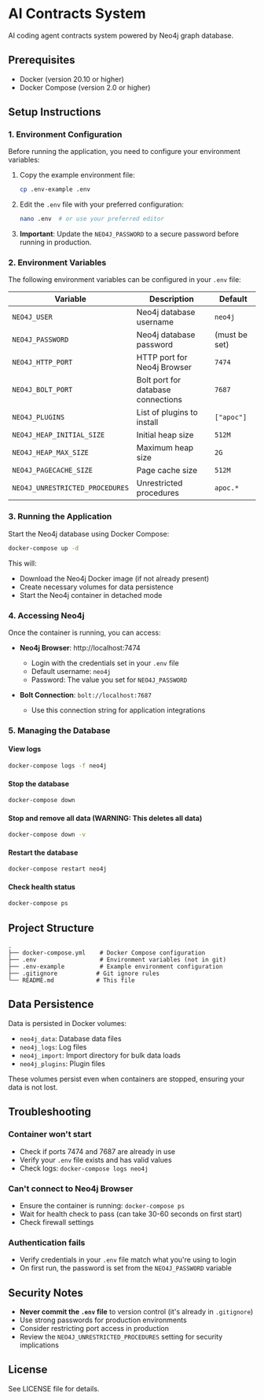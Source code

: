 # AI Contracts System

AI coding agent contracts system powered by Neo4j graph database.

## Prerequisites

- Docker (version 20.10 or higher)
- Docker Compose (version 2.0 or higher)

## Setup Instructions

### 1. Environment Configuration

Before running the application, you need to configure your environment variables:

1. Copy the example environment file:
   ```bash
   cp .env-example .env
   ```

2. Edit the `.env` file with your preferred configuration:
   ```bash
   nano .env  # or use your preferred editor
   ```

3. **Important**: Update the `NEO4J_PASSWORD` to a secure password before running in production.

### 2. Environment Variables

The following environment variables can be configured in your `.env` file:

| Variable | Description | Default |
|----------|-------------|---------|
| `NEO4J_USER` | Neo4j database username | `neo4j` |
| `NEO4J_PASSWORD` | Neo4j database password | (must be set) |
| `NEO4J_HTTP_PORT` | HTTP port for Neo4j Browser | `7474` |
| `NEO4J_BOLT_PORT` | Bolt port for database connections | `7687` |
| `NEO4J_PLUGINS` | List of plugins to install | `["apoc"]` |
| `NEO4J_HEAP_INITIAL_SIZE` | Initial heap size | `512M` |
| `NEO4J_HEAP_MAX_SIZE` | Maximum heap size | `2G` |
| `NEO4J_PAGECACHE_SIZE` | Page cache size | `512M` |
| `NEO4J_UNRESTRICTED_PROCEDURES` | Unrestricted procedures | `apoc.*` |

### 3. Running the Application

Start the Neo4j database using Docker Compose:

```bash
docker-compose up -d
```

This will:
- Download the Neo4j Docker image (if not already present)
- Create necessary volumes for data persistence
- Start the Neo4j container in detached mode

### 4. Accessing Neo4j

Once the container is running, you can access:

- **Neo4j Browser**: http://localhost:7474
  - Login with the credentials set in your `.env` file
  - Default username: `neo4j`
  - Password: The value you set for `NEO4J_PASSWORD`

- **Bolt Connection**: `bolt://localhost:7687`
  - Use this connection string for application integrations

### 5. Managing the Database

#### View logs
```bash
docker-compose logs -f neo4j
```

#### Stop the database
```bash
docker-compose down
```

#### Stop and remove all data (WARNING: This deletes all data)
```bash
docker-compose down -v
```

#### Restart the database
```bash
docker-compose restart neo4j
```

#### Check health status
```bash
docker-compose ps
```

## Project Structure

```
.
├── docker-compose.yml    # Docker Compose configuration
├── .env                  # Environment variables (not in git)
├── .env-example          # Example environment configuration
├── .gitignore           # Git ignore rules
└── README.md            # This file
```

## Data Persistence

Data is persisted in Docker volumes:
- `neo4j_data`: Database data files
- `neo4j_logs`: Log files
- `neo4j_import`: Import directory for bulk data loads
- `neo4j_plugins`: Plugin files

These volumes persist even when containers are stopped, ensuring your data is not lost.

## Troubleshooting

### Container won't start
- Check if ports 7474 and 7687 are already in use
- Verify your `.env` file exists and has valid values
- Check logs: `docker-compose logs neo4j`

### Can't connect to Neo4j Browser
- Ensure the container is running: `docker-compose ps`
- Wait for health check to pass (can take 30-60 seconds on first start)
- Check firewall settings

### Authentication fails
- Verify credentials in your `.env` file match what you're using to login
- On first run, the password is set from the `NEO4J_PASSWORD` variable

## Security Notes

- **Never commit the `.env` file** to version control (it's already in `.gitignore`)
- Use strong passwords for production environments
- Consider restricting port access in production
- Review the `NEO4J_UNRESTRICTED_PROCEDURES` setting for security implications

## License

See LICENSE file for details.
